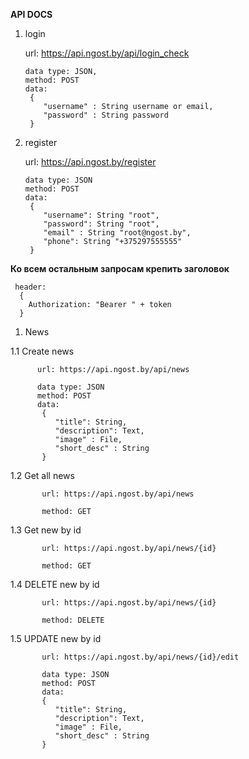 **API DOCS**

1) login

   url: https://api.ngost.by/api/login_check
   
       data type: JSON,
       method: POST
       data: 
        {
           "username" : String username or email,
           "password" : String password
        }
 2) register
 
    url: https://api.ngost.by/register
    
        data type: JSON
        method: POST
        data: 
         {
            "username": String "root",
            "password": String "root",
            "email" : String "root@ngost.by",
            "phone": String "+375297555555"
         }
         
 **Ко всем остальным запросам крепить заголовок** 
    
     header: 
      {
        Authorization: "Bearer " + token
      }
  1) News
   
   1.1 Create news
   
          url: https://api.ngost.by/api/news
      
          data type: JSON
          method: POST
          data: 
           {
              "title": String,
              "description": Text,
              "image" : File,
              "short_desc" : String
           }
           
   1.2 Get all news
      
           url: https://api.ngost.by/api/news
        
           method: GET
             
   1.3 Get new by id
         
           url: https://api.ngost.by/api/news/{id}
           
           method: GET
                
   1.4 DELETE new by id
            
           url: https://api.ngost.by/api/news/{id}
              
           method: DELETE
             
   1.5 UPDATE new by id
                
           url: https://api.ngost.by/api/news/{id}/edit
                  
           data type: JSON
           method: POST
           data: 
           {
              "title": String,
              "description": Text,
              "image" : File,
              "short_desc" : String
           }
